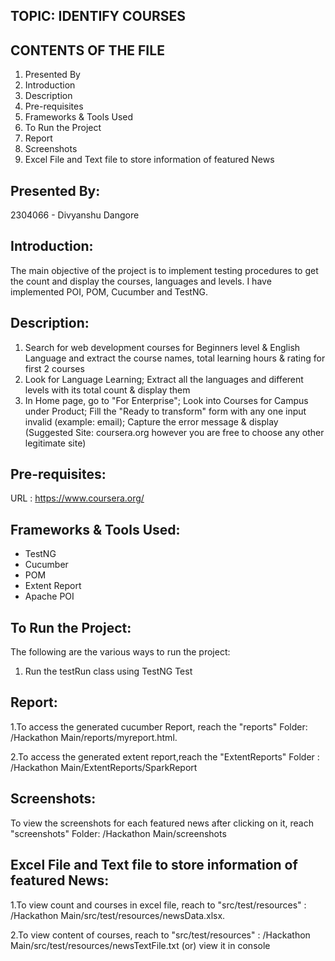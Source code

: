 TOPIC:  IDENTIFY COURSES
------


CONTENTS OF THE FILE
---------------------

1. Presented By
2. Introduction
3. Description
4. Pre-requisites
5. Frameworks & Tools Used
6. To Run the Project
7. Report
8. Screenshots
9. Excel File and Text file to store information of featured News


Presented By:
--------------
2304066       - Divyanshu Dangore


Introduction:
-------------
The main objective of the project is to implement testing procedures to get the count and display the courses, languages and levels. 
I have implemented POI, POM, Cucumber and TestNG.


Description:
------------
1. Search for web development courses for Beginners level & English Language and extract the course names, total learning hours & rating for first 2 courses
2. Look for Language Learning; Extract all the languages and different levels with its total count & display them
3. In Home page, go to "For Enterprise"; Look into Courses for Campus under Product; Fill the  "Ready to transform" form with any one input invalid (example: email); Capture the error message & display
(Suggested Site: coursera.org however  you are free to choose any other legitimate  site)


Pre-requisites:
----------------
URL : https://www.coursera.org/


Frameworks & Tools Used:
------------------------
- TestNG 
- Cucumber
- POM 
- Extent Report
- Apache POI


To Run the Project:
--------------------
The following are the various ways to run the project:
1. Run the testRun class using TestNG Test


Report:
--------
1.To access the generated cucumber Report, reach the "reports" Folder: /Hackathon Main/reports/myreport.html.

2.To access the generated extent report,reach the "ExtentReports" Folder :  /Hackathon Main/ExtentReports/SparkReport


Screenshots:
------------
To view the screenshots for each featured news after clicking on it, reach "screenshots" Folder: /Hackathon Main/screenshots


Excel File and Text file to store information of featured News:
---------------------------------------------------------------
1.To view count and courses in excel file, reach to "src/test/resources" :  /Hackathon Main/src/test/resources/newsData.xlsx.

2.To view content of courses, reach to "src/test/resources" : /Hackathon Main/src/test/resources/newsTextFile.txt (or) view it in console